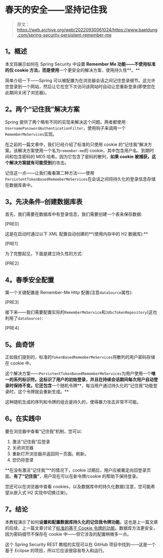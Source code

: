 # 春天的安全——坚持记住我

> 原文：<https://web.archive.org/web/20220930061024/https://www.baeldung.com/spring-security-persistent-remember-me>

## **1。概述**

本文将展示如何在 Spring Security 中设置 **Remember Me 功能——不使用标准的仅 cookie 方法，而是使用**一个更安全的解决方案，使用持久性**。**

简单介绍一下——Spring 可以被配置为在浏览器会话之间记住登录细节。这允许您登录到一个网站，然后让它在您下次访问该网站时自动让您重新登录(即使您在此期间关闭了浏览器)。

## **2。两个“记住我”解决方案**

Spring 提供了两个略有不同的实现来解决这个问题。两者都使用`UsernamePasswordAuthenticationFilter`，使用钩子来调用一个`RememberMeServices`实现。

在之前的一篇文章中，我们已经介绍了标准的只使用 cookie 的“记住我”解决方案。该解决方案使用一个名为`remember-me`的 cookie，其中包含用户名、到期时间和包含密码的 MD5 哈希。因为它包含了密码的散列，**如果 cookie 被捕获，这个解决方案就有可能受到**的攻击。

记住这一点——让我们看看第二种方法——使用`PersistentTokenBasedRememberMeServices`在会话之间将持久化的登录信息存储在数据库表中。

## **3。先决条件–创建数据库表**

首先，我们需要在数据库中有登录信息，我们需要创建一个表来保存数据:

[PRE0]

这是在启动时通过以下 XML 配置自动创建的**(使用内存中的 H2 数据库):**

[PRE1]

为了完整起见，下面是建立持久性的方式:

[PRE2]

## **4。春季安全配置**

第一个关键配置是 Remember-Me Http 配置(注意`dataSource`属性):

[PRE3]

接下来——我们需要配置实际的`RememberMeService`和`JdbcTokenRepository`(这也利用了`dataSource)`:

[PRE4]

## **5。曲奇饼**

正如我们提到的，标准的`TokenBasedRememberMeServices`将散列的用户密码存储在 cookie 中。

这个解决方案——`PersistentTokenBasedRememberMeServices`为用户使用一个**唯一的系列标识符。这标识了用户的初始登录，并且在持续会话期间每次用户自动登录时保持不变。它还包含**一个随机令牌**，每当用户通过持久化的“记住我”功能登录时，这个令牌就会重新生成。**

这种随机生成的序列和令牌的组合是持久的，使得暴力攻击非常不可能。

## **6。在实践中**

要在浏览器中查看“记住我”机制，您可以:

1.  激活“记住我”后登录
2.  关闭浏览器
3.  重新打开浏览器并返回同一页面。刷新。
4.  您仍将登录

**在没有激活“记住我”**的情况下，cookie 过期后，用户应被重定向回登录页面。**有了“记住我”**，用户现在可以在新令牌/cookie 的帮助下保持登录。

您还可以在浏览器中查看 cookies，以及数据库中的持久化数据(注意，您可能希望从嵌入式 H2 实现中切换过来)。

## **7。结论**

本教程演示了如何**设置和配置数据库持久化的记住我令牌功能**。这也是上一篇文章的后续，上一篇文章讨论了[标准的基于 Cookie 令牌的功能](/web/20220809103334/https://www.baeldung.com/spring-security-remember-me "Spring Security Remember Me")。数据库方法更安全，因为密码细节不保存在 cookie 中——但它涉及的配置稍微多一点。

这个 Spring Security REST 教程的实现可以在 GitHub 项目中找到——这是一个基于 Eclipse 的项目，所以它应该很容易导入和运行。